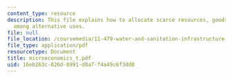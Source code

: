 ```yaml
---
content_type: resource
description: This file explains how to allocate scarce resources, goods, and services
  among alternative uses.
file: null
file_location: /coursemedia/11-479-water-and-sanitation-infrastructure-planning-in-developing-countries-spring-2005/16eb263c826d8991d8a7f4a49c6f3dd8_microeconomics_t.pdf
file_type: application/pdf
resourcetype: Document
title: microeconomics_t.pdf
uid: 16eb263c-826d-8991-d8a7-f4a49c6f3dd8
---
```

